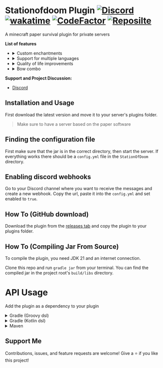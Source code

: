 Stationofdoom Plugin [![Discord](https://img.shields.io/discord/827941357824770098?label=Discord&logo=Discord)](https://discord.gg/uYwAKpRyak)  [![wakatime](https://wakatime.com/badge/user/49ee5b93-5588-4f44-a2a6-bceec1836f4a/project/74ea39da-4817-4a56-b2b0-9bd35bb4ef71.svg)](https://wakatime.com/badge/user/49ee5b93-5588-4f44-a2a6-bceec1836f4a/project/74ea39da-4817-4a56-b2b0-9bd35bb4ef71) [![CodeFactor](https://www.codefactor.io/repository/github/atompilz-devteam/stationofdoomplugin/badge)](https://www.codefactor.io/repository/github/atompilz-devteam/stationofdoomplugin) [![Reposilte](https://repo.jonasfranke.xyz/api/badge/latest/releases/com/atompilz-devteam?color=40c14a)](https://repo.jonasfranke.xyz)
===========
A minecraft paper survival plugin for private servers

**List of features**
- <details>
    <summary>Custom enchantments</summary>
    Flight -> Entities you hit fly up and receive fall damage as they fall down
    <br>
    Furnace -> Ore are smelted directly when you break them
    <br>
    Telepathy -> Items you break go directly to your inventory
  </details>
- <details>
    <summary>Support for multiple languages</summary>
    <br>
    Currently, German and English are supported. Use /language to change your language
  </details>
- <details>
    <summary>Quality of life improvements</summary>
      - /ping -> Get your current ping
      <br>
      - /voterestart -> Vote for a serverrestart - if the majority of online players vote for a restart the server will be restartet
      <br>
      - /sit -> Allows you to sit
      <br>
      - /afk -> Show in the tablist that you are afk
      <br>
      - Custom tab list
      <br>
      - Custom join/quit messages
      <br>
      - Support for MiniMessage in chat messages
  </details>
- <details>
  <summary>Bow combo</summary>
  Deal more damage with your bow when you hit a combo
  </details>

**Support and Project Discussion:**
- [Discord](https://discord.gg/uYwAKpRyak)

Installation and Usage
------
First download the latest version and move it to your server's plugins folder.
> Make sure to have a server based on the paper software

Finding the configuration file
------
First make sure that the jar is in the correct directory, then start the server.
If everything works there should be a `config.yml` file in the `StationOfDoom` directory.

Enabling discord webhooks
------
Go to your Discord channel where you want to receive the messages and create a new webhook. Copy the url, paste it into the `config.yml` and set enabled to `true`.

<!-- modrinth_exclude.start -->
How To (GitHub download)
------
Download the plugin from the [releases tab](https://github.com/12jking/StationofDoomPlugin/releases) and copy the plugin to your plugins folder.

How To (Compiling Jar From Source)
------
To compile the plugin, you need JDK 21 and an internet connection.

Clone this repo and run `gradle jar` from your terminal. You can find the compiled jar in the project root's `build/libs` directory.

# API Usage
Add the plugin as a dependency to your plugin
<details>
<summary>Gradle (Groovy dsl)</summary>

```groovy
maven {
    name "reposiliteRepositoryReleases"
    url "https://repo.jonasfranke.xyz/releases"
}


dependencies {
    implementation "com.github.atompilz-devteam:TAG"
}
```
</details>
<details>
<summary>Gradle (Kotlin dsl)</summary>

```kotlin
maven {
    name = "reposiliteRepositoryReleases"
    url = uri("https://repo.jonasfranke.xyz/releases")
}

dependencies {
    implementation("com.github.atompilz-devteam:TAG")
}
```
</details>
<details>
<summary>Maven</summary>

```xml
<repository>
    <id>reposilite-repository</id>
    <name>Jonas Franke Repository</name>
    <url>https://repo.jonasfranke.xyz/</url>
</repository>

<dependency>
    <groupId>com.github.atompilz-devteam</groupId>
    <artifactId>stationofdoom</artifactId>
    <version>TAG</version>
</dependency>

```
</details>


Support Me
------
Contributions, issues, and feature requests are welcome!
Give a ⭐️ if you like this project!
<!-- modrinth_exclude.end -->
